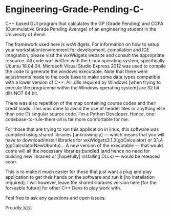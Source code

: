 # Engineering-Grade-Pending-C-
C++ based GUI program that calculates the GP (Grade Pending) and CGPA (Cummulative Grade Pending Average) of an engineering student in the University of Benin


The framework used here is wxWidgets. For information on how to setup your workstation/environment for development, compilation and IDE integration, please visit the wxWidgets website and consult the appropriate resource.
All code was written with the Linux operating system, specifically Ubuntu 18.04.04.
Microsoft Visual Studio Express 2012 was used to compile the code to generate the windows executable. Note that there were adjustments made to the code base to make some data types compatible with a lower version of C++. 
All .dlls required by Windows [when trying to execute the programme within the Windows operating system] are 32 bit dlls NOT 64 bit. 


There was also repetition of the map containing course codes and their credit loads. This was done to avoid the use of header files or anything else than one (1) singular source code.
I'm a Python Developer. 
Hence, one-codebase-to-rule-them-all is far more comfortable for me. 

For those that are trying to run this application in linux, this software was compiled using shared libraries [unknowingly] — which means that you will have to download/install libraries for wxWidgets3.1.3(gpCalculator) or 3.1.4 (gpCalculatorNewUbuntu)... A new version of the executable — that would come will all the necessary libraries bundled (and hence no need for building new libraries or [hopefully] installing DLLs) — would be released soon.

This is to make it much easier for those that just want a plug and play application to get their hands on the software and run it [no installation required]. I will however, leave the shared-libraries version here [for the forseable future] for other C++ Devs to play work with. 


Feel free to ask any questions and open issues. 


Proudly 🇳🇬.
